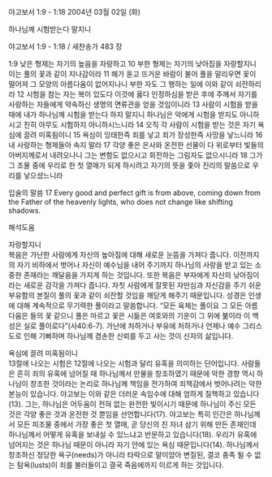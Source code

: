 야고보서 1:9 - 1:18 
2004년 03월 02일 (화)

하나님께 시험받는다 말지니



야고보서 1:9 - 1:18 / 새찬송가 483 장


1:9 낮은 형제는 자기의 높음을 자랑하고 
10 부한 형제는 자기의 낮아짐을 자랑할지니 이는 풀의 꽃과 같이 지나감이라 
11 해가 돋고 뜨거운 바람이 불어 풀을 말리우면 꽃이 떨어져 그 모양의 아름다움이 없어지나니 부한 자도 그 행하는 일에 이와 같이 쇠잔하리라 
12 시험을 참는 자는 복이 있도다 이것에 옳다 인정하심을 받은 후에 주께서 자기를 사랑하는 자들에게 약속하신 생명의 면류관을 얻을 것임이니라 
13 사람이 시험을 받을 때에 내가 하나님께 시험을 받는다 하지 말지니 하나님은 악에게 시험을 받지도 아니하시고 친히 아무도 시험하지 아니하시느니라 
14 오직 각 사람이 시험을 받는 것은 자기 욕심에 끌려 미혹됨이니 
15 욕심이 잉태한즉 죄를 낳고 죄가 장성한즉 사망을 낳느니라 
16 내 사랑하는 형제들아 속지 말라 
17 각양 좋은 은사와 온전한 선물이 다 위로부터 빛들의 아버지께로서 내려오나니 그는 변함도 없으시고 회전하는 그림자도 없으시니라 
18 그가 그 조물 중에 우리로 한 첫 열매가 되게 하시려고 자기의 뜻을 좇아 진리의 말씀으로 우리를 낳으셨느니라 

입술의 말씀 
17 Every good and perfect gift is from above, coming down from the Father of the heavenly lights, who does not change like shifting shadows.

해석도움





자랑할지니  
복음은 가난한 사람에게 자신의 높아짐에 대해 새로운 눈뜸을 가져다 줍니다. 이전까지의 자기 비하에서 벗어나 자신이 예수님을 내어 주기까지 하나님의 사랑을 받고 있는 소중한 존재라는 깨달음을 가지게 하는 것입니다. 또한 복음은 부자에게 자신의 낮아짐이라는 새로운 감각을 가져다 줍니다. 자칫 사람에게 잘못된 자만심과 자신감을 주기 쉬운 부유함의 본질이 풀의 꽃과 같이 쇠잔할 것임을 깨닫게 해주기 때문입니다. 성경은 인생에 대해 계속적으로 무기력한 풀이라고 말씀합니다. “모든 육체는 풀이요 그 모든 아름다움은 들의 꽃 같으니 풀은 마르고 꽃은 시듦은 여호와의 기운이 그 위에 붊이라 이 백성은 실로 풀이로다”(사40:6-7). 가난에 처하거나 부유에 처하거나 언제나 예수 그리스도로 인해 기뻐하며 하나님께 겸손한 신뢰를 두고 사는 것이 신자의 삶입니다.   

욕심에 끌려 미혹됨이니  
13절에 나오는 시험은 12절에 나오는 시험과 달리 유혹을 의미하는 단어입니다. 사람들은 흔히 죄의 유혹에 넘어질 때 하나님께서 만물을 창조하였기 때문에 악한 경향 역시 하나님이 창조한 것이라는 논리로 하나님께 책임을 전가하여 죄책감에서 벗어나려는 악한 본능이 있습니다. 야고보는 이와 같은 더러운 속임수에 대해 엄하게 질책하고 있습니다(13). 그는, 하나님은 어두움이 전혀 없는 완전한 빛이시기 때문에 하나님이 주신 모든 것은 각양 좋은 것과 온전한 것 뿐임을 선언합니다(17). 야고보는 특히 인간은 하나님께서 모든 피조물 중에서 가장 좋은 첫 열매, 곧 당신의 친 자녀 삼기 위해 만든 존재인데 하나님께서 어떻게 유혹을 보내실 수 있느냐고 반문하고 있습니다(18). 우리가 유혹에 넘어지는 것은 하나님 때문이 아니라 자기 안에 있는 욕심 때문입니다(14). 하나님께서 창조하신 정당한 욕구(needs)가 아니라 타락으로 말미암아 변질된, 결코 충족 될 수 없는 탐욕(lusts)이 죄를 불러들이고 결국 죽음에까지 이르게 하는 것입니다.